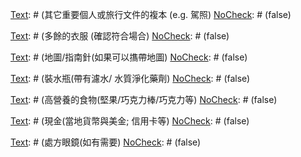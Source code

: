 [Text]: # (在風險增高的時候，打包整理逃生包。)
[NoCheck]: # (false)

[Text]: # (規劃白天/夜晚的逃生路線)
[NoCheck]: # (false)

[Text]: # (把逃生包放在規劃中的逃生路線旁。)
[NoCheck]: # (false)

[Text]: # (試著維持在 15公斤以下)
[NoCheck]: # (false)

[Text]: # (打包)
[NoCheck]: # (true)

[Text]: # (護照/身份證 - 有多次出入簽證)
[NoCheck]: # (false)

[Text]: # (其它重要個人或旅行文件的複本 (e.g. 駕照)
[NoCheck]: # (false)

[Text]: # (緊象危急聯絡人和地址清單)
[NoCheck]: # (false)

[Text]: # (急救物品包括處方藥和醫囑)
[NoCheck]: # (false)

[Text]: # (瑞士刀)
[NoCheck]: # (false)

[Text]: # (多餘的衣服 (確認符合場合)
[NoCheck]: # (false)

[Text]: # (地圖/指南針(如果可以㩦帶地圖)
[NoCheck]: # (false)

[Text]: # (裝水瓶(帶有濾水/ 水質淨化藥劑)
[NoCheck]: # (false)

[Text]: # (高營養的食物(堅果/巧克力棒/巧克力等)
[NoCheck]: # (false)

[Text]: # (有必要時準備行動電話、充電器和預付的刮卡)
[NoCheck]: # (false)

[Text]: # (火炬和電池)
[NoCheck]: # (false)

[Text]: # (蠟燭)
[NoCheck]: # (false)

[Text]: # (強靭的繩/線)
[NoCheck]: # (false)

[Text]: # (現金(當地貨幣與美金; 信用卡等)
[NoCheck]: # (false)

[Text]: # (旅行帶著的牙刷/牙膏和肥皂)
[NoCheck]: # (false)

[Text]: # (防水衣)
[NoCheck]: # (false)

[Text]: # (驅蟲劑/防曬乳)
[NoCheck]: # (false)

[Text]: # (紙和筆)
[NoCheck]: # (false)

[Text]: # (處方眼鏡(如有需要)
[NoCheck]: # (false)

[Text]: # (火柴)
[NoCheck]: # (false)

[Text]: # (保險套 -可以用來讓東西保持乾燥)
[NoCheck]: # (false)

[Text]: # (成語簿)
[NoCheck]: # (false)

[Text]: # (頭部的掩護)
[NoCheck]: # (false)

[Text]: # (手持的鏡子)
[NoCheck]: # (false)

[Text]: # (無線電)
[NoCheck]: # (false)

[Text]: # (衛星電話和充電器)
[NoCheck]: # (false)